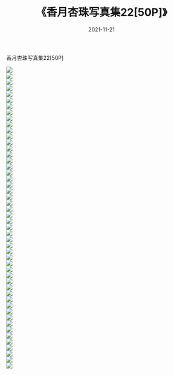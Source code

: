 ﻿---
layout: post
title:  《香月杏珠写真集22[50P]》
date:   2021-11-21
img: http://img.660000.xyz/Sharelink/性感/2021/香月杏珠写真集22[50P]/000.jpg
categories: [美女, 清纯, 唯美]
---

香月杏珠写真集22[50P]

  ![](http://img.660000.xyz/Sharelink/性感/2021/香月杏珠写真集22[50P]/001.jpg) <br> ![](http://img.660000.xyz/Sharelink/性感/2021/香月杏珠写真集22[50P]/002.jpg) <br> ![](http://img.660000.xyz/Sharelink/性感/2021/香月杏珠写真集22[50P]/003.jpg) <br> ![](http://img.660000.xyz/Sharelink/性感/2021/香月杏珠写真集22[50P]/004.jpg) <br> ![](http://img.660000.xyz/Sharelink/性感/2021/香月杏珠写真集22[50P]/005.jpg) <br> ![](http://img.660000.xyz/Sharelink/性感/2021/香月杏珠写真集22[50P]/006.jpg) <br> ![](http://img.660000.xyz/Sharelink/性感/2021/香月杏珠写真集22[50P]/007.jpg) <br> ![](http://img.660000.xyz/Sharelink/性感/2021/香月杏珠写真集22[50P]/008.jpg) <br> ![](http://img.660000.xyz/Sharelink/性感/2021/香月杏珠写真集22[50P]/009.jpg) <br> ![](http://img.660000.xyz/Sharelink/性感/2021/香月杏珠写真集22[50P]/010.jpg) <br> ![](http://img.660000.xyz/Sharelink/性感/2021/香月杏珠写真集22[50P]/011.jpg) <br> ![](http://img.660000.xyz/Sharelink/性感/2021/香月杏珠写真集22[50P]/012.jpg) <br> ![](http://img.660000.xyz/Sharelink/性感/2021/香月杏珠写真集22[50P]/013.jpg) <br> ![](http://img.660000.xyz/Sharelink/性感/2021/香月杏珠写真集22[50P]/014.jpg) <br> ![](http://img.660000.xyz/Sharelink/性感/2021/香月杏珠写真集22[50P]/015.jpg) <br> ![](http://img.660000.xyz/Sharelink/性感/2021/香月杏珠写真集22[50P]/016.jpg) <br> ![](http://img.660000.xyz/Sharelink/性感/2021/香月杏珠写真集22[50P]/017.jpg) <br> ![](http://img.660000.xyz/Sharelink/性感/2021/香月杏珠写真集22[50P]/018.jpg) <br> ![](http://img.660000.xyz/Sharelink/性感/2021/香月杏珠写真集22[50P]/019.jpg) <br> ![](http://img.660000.xyz/Sharelink/性感/2021/香月杏珠写真集22[50P]/020.jpg) <br> ![](http://img.660000.xyz/Sharelink/性感/2021/香月杏珠写真集22[50P]/021.jpg) <br> ![](http://img.660000.xyz/Sharelink/性感/2021/香月杏珠写真集22[50P]/022.jpg) <br> ![](http://img.660000.xyz/Sharelink/性感/2021/香月杏珠写真集22[50P]/023.jpg) <br> ![](http://img.660000.xyz/Sharelink/性感/2021/香月杏珠写真集22[50P]/024.jpg) <br> ![](http://img.660000.xyz/Sharelink/性感/2021/香月杏珠写真集22[50P]/025.jpg) <br> ![](http://img.660000.xyz/Sharelink/性感/2021/香月杏珠写真集22[50P]/026.jpg) <br> ![](http://img.660000.xyz/Sharelink/性感/2021/香月杏珠写真集22[50P]/027.jpg) <br> ![](http://img.660000.xyz/Sharelink/性感/2021/香月杏珠写真集22[50P]/028.jpg) <br> ![](http://img.660000.xyz/Sharelink/性感/2021/香月杏珠写真集22[50P]/029.jpg) <br> ![](http://img.660000.xyz/Sharelink/性感/2021/香月杏珠写真集22[50P]/030.jpg) <br> ![](http://img.660000.xyz/Sharelink/性感/2021/香月杏珠写真集22[50P]/031.jpg) <br> ![](http://img.660000.xyz/Sharelink/性感/2021/香月杏珠写真集22[50P]/032.jpg) <br> ![](http://img.660000.xyz/Sharelink/性感/2021/香月杏珠写真集22[50P]/033.jpg) <br> ![](http://img.660000.xyz/Sharelink/性感/2021/香月杏珠写真集22[50P]/034.jpg) <br> ![](http://img.660000.xyz/Sharelink/性感/2021/香月杏珠写真集22[50P]/035.jpg) <br> ![](http://img.660000.xyz/Sharelink/性感/2021/香月杏珠写真集22[50P]/036.jpg) <br> ![](http://img.660000.xyz/Sharelink/性感/2021/香月杏珠写真集22[50P]/037.jpg) <br> ![](http://img.660000.xyz/Sharelink/性感/2021/香月杏珠写真集22[50P]/038.jpg) <br> ![](http://img.660000.xyz/Sharelink/性感/2021/香月杏珠写真集22[50P]/039.jpg) <br> ![](http://img.660000.xyz/Sharelink/性感/2021/香月杏珠写真集22[50P]/040.jpg) <br> ![](http://img.660000.xyz/Sharelink/性感/2021/香月杏珠写真集22[50P]/041.jpg) <br> ![](http://img.660000.xyz/Sharelink/性感/2021/香月杏珠写真集22[50P]/042.jpg) <br> ![](http://img.660000.xyz/Sharelink/性感/2021/香月杏珠写真集22[50P]/043.jpg) <br> ![](http://img.660000.xyz/Sharelink/性感/2021/香月杏珠写真集22[50P]/044.jpg) <br> ![](http://img.660000.xyz/Sharelink/性感/2021/香月杏珠写真集22[50P]/045.jpg) <br> ![](http://img.660000.xyz/Sharelink/性感/2021/香月杏珠写真集22[50P]/046.jpg) <br> ![](http://img.660000.xyz/Sharelink/性感/2021/香月杏珠写真集22[50P]/047.jpg) <br> ![](http://img.660000.xyz/Sharelink/性感/2021/香月杏珠写真集22[50P]/048.jpg) <br> ![](http://img.660000.xyz/Sharelink/性感/2021/香月杏珠写真集22[50P]/049.jpg) <br> ![](http://img.660000.xyz/Sharelink/性感/2021/香月杏珠写真集22[50P]/050.jpg) <br>